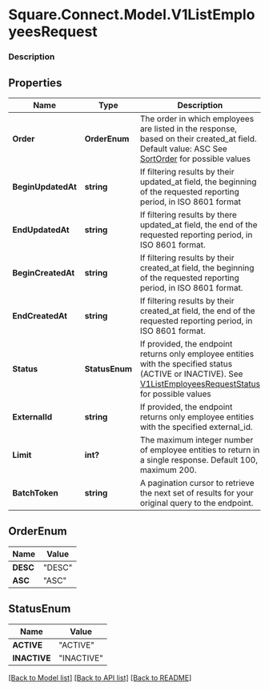 # Square.Connect.Model.V1ListEmployeesRequest

### Description



## Properties

Name | Type | Description | Notes
------------ | ------------- | ------------- | -------------
**Order** | **OrderEnum** | The order in which employees are listed in the response, based on their created_at field.      Default value: ASC See [SortOrder](#type-sortorder) for possible values | [optional] 
**BeginUpdatedAt** | **string** | If filtering results by their updated_at field, the beginning of the requested reporting period, in ISO 8601 format | [optional] 
**EndUpdatedAt** | **string** | If filtering results by there updated_at field, the end of the requested reporting period, in ISO 8601 format. | [optional] 
**BeginCreatedAt** | **string** | If filtering results by their created_at field, the beginning of the requested reporting period, in ISO 8601 format. | [optional] 
**EndCreatedAt** | **string** | If filtering results by their created_at field, the end of the requested reporting period, in ISO 8601 format. | [optional] 
**Status** | **StatusEnum** | If provided, the endpoint returns only employee entities with the specified status (ACTIVE or INACTIVE). See [V1ListEmployeesRequestStatus](#type-v1listemployeesrequeststatus) for possible values | [optional] 
**ExternalId** | **string** | If provided, the endpoint returns only employee entities with the specified external_id. | [optional] 
**Limit** | **int?** | The maximum integer number of employee entities to return in a single response. Default 100, maximum 200. | [optional] 
**BatchToken** | **string** | A pagination cursor to retrieve the next set of results for your original query to the endpoint. | [optional] 


## OrderEnum

Name | Value
------------ | -------------
**DESC** | "DESC"
**ASC** | "ASC"


## StatusEnum

Name | Value
------------ | -------------
**ACTIVE** | "ACTIVE"
**INACTIVE** | "INACTIVE"



[[Back to Model list]](../README.md#documentation-for-models) [[Back to API list]](../README.md#documentation-for-api-endpoints) [[Back to README]](../README.md)

